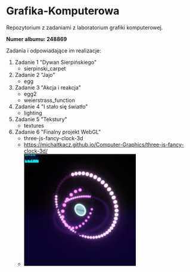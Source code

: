 # Grafika-Komputerowa
Repozytorium z zadaniami z laboratorium grafiki komputerowej.

**Numer albumu: 248869**

Zadania i odpowiadające im realizacje:
1. Zadanie 1 "Dywan Sierpińskiego"
   - sierpinski_carpet
2. Zadanie 2 "Jajo"
   - egg
3. Zadanie 3 "Akcja i reakcja"
   - egg2
   - weierstrass_function
4. Zadanie 4 "I stało się światło"
   - lighting
5. Zadanie 5 "Tekstury"
   - textures
6. Zadanie 6 "Finalny projekt WebGL"
   - three-js-fancy-clock-3d
   - https://michaltkacz.github.io/Computer-Graphics/three-js-fancy-clock-3d/
   - ![Alt text](three-js-fancy-clock-3d/248869.png?raw=true "Podgląd rezulatu")
